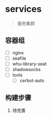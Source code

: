 # services

> 服务集群

## 容器组

- [ ] nginx
- [ ] seafile
- [ ] whu-library-seat
- [ ] shadowsocks
- [ ] tools
  - [ ] cerbot-auto

## 构建步骤

1. 待完善

